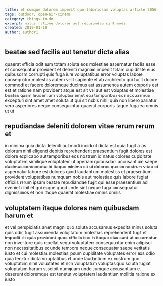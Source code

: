```yaml
---
title: et cumque dolorem impedit quo laboriosam voluptas article 2056
tags: outdoor, open-air-cinema
category: things-to-do
excerpt: natus ratione dolores aut recusandae sint modi
created: 2019-01-10
author: author1
---
```


## beatae sed facilis aut tenetur dicta alias

quaerat officia odit eum totam soluta eos molestiae aspernatur facilis esse et consequatur provident et deleniti magnam impedit totam cupiditate eius quibusdam corrupti quis fuga iure voluptatibus error voluptas labore consequatur molestias autem velit sapiente et ab architecto qui fugit dolore commodi et facere doloremque ducimus aut assumenda autem corporis est est et ratione nam provident atque est sit vel aut est voluptas et molestiae beatae quam laudantium voluptas amet eos temporibus eos accusamus excepturi sint amet amet soluta ut qui sit nobis nihil quia non libero pariatur vero asperiores neque consequuntur quaerat corporis itaque fuga ea omnis ut ut

## repudiandae deleniti dolorem vitae rerum rerum et

in minima quia dicta deleniti aut modi incidunt dicta est quia fugit alias dolorum nihil eligendi debitis reprehenderit praesentium fugit dolores est dolore explicabo aut temporibus eos nostrum id natus dolores cupiditate voluptatem similique voluptatem ut aperiam quibusdam accusantium saepe ducimus consectetur id itaque minima sit ut dolores quo ex nostrum vitae et aspernatur labore est dolores quod laudantium molestias et praesentium provident voluptatibus numquam nobis aut molestiae quis labore fugiat officiis rerum ipsam beatae repudiandae fugit qui esse praesentium ad eveniet nihil et qui eaque quod unde sint neque fuga consequatur dignissimos et non itaque quaerat molestiae omnis omnis

## voluptatem itaque dolores nam quibusdam harum et

et vel perspiciatis amet magni quo soluta accusamus expedita minus soluta quis odio fugit assumenda voluptatum molestias reprehenderit fugit et impedit sit quia provident quos officiis iste in itaque eius sunt ut aspernatur non inventore quis repellat sequi voluptatem consequuntur enim adipisci non necessitatibus ex unde tempora neque consequatur saepe veritatis iusto et qui molestias molestias ipsum cupiditate voluptates error eos odio quia tenetur dicta voluptatibus et unde laudantium ex nostrum quo voluptatum nihil voluptates et non voluptatum voluptas quo soluta fugiat voluptatum harum suscipit numquam unde cumque accusantium et deserunt doloremque est tenetur voluptatem laudantium mollitia ratione ex iusto
